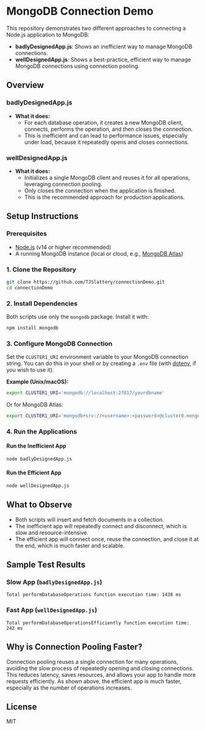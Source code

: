# MongoDB Connection Demo

This repository demonstrates two different approaches to connecting a Node.js application to MongoDB:

- **badlyDesignedApp.js**: Shows an inefficient way to manage MongoDB connections.
- **wellDesignedApp.js**: Shows a best-practice, efficient way to manage MongoDB connections using connection pooling.

## Overview

### badlyDesignedApp.js
- **What it does:**
  - For each database operation, it creates a new MongoDB client, connects, performs the operation, and then closes the connection.
  - This is inefficient and can lead to performance issues, especially under load, because it repeatedly opens and closes connections.

### wellDesignedApp.js
- **What it does:**
  - Initializes a single MongoDB client and reuses it for all operations, leveraging connection pooling.
  - Only closes the connection when the application is finished.
  - This is the recommended approach for production applications.

## Setup Instructions

### Prerequisites
- [Node.js](https://nodejs.org/) (v14 or higher recommended)
- A running MongoDB instance (local or cloud, e.g., [MongoDB Atlas](https://www.mongodb.com/cloud/atlas))

### 1. Clone the Repository
```sh
git clone https://github.com/TJSlattery/connectionDemo.git
cd connectionDemo
```

### 2. Install Dependencies
Both scripts use only the `mongodb` package. Install it with:
```sh
npm install mongodb
```

### 3. Configure MongoDB Connection
Set the `CLUSTER1_URI` environment variable to your MongoDB connection string. You can do this in your shell or by creating a `.env` file (with [dotenv](https://www.npmjs.com/package/dotenv), if you wish to use it).

**Example (Unix/macOS):**
```sh
export CLUSTER1_URI='mongodb://localhost:27017/yourdbname'
```
Or for MongoDB Atlas:
```sh
export CLUSTER1_URI='mongodb+srv://<username>:<password>@cluster0.mongodb.net/yourdbname?retryWrites=true&w=majority'
```

### 4. Run the Applications

#### Run the Inefficient App
```sh
node badlyDesignedApp.js
```

#### Run the Efficient App
```sh
node wellDesignedApp.js
```


## What to Observe
- Both scripts will insert and fetch documents in a collection.
- The inefficient app will repeatedly connect and disconnect, which is slow and resource-intensive.
- The efficient app will connect once, reuse the connection, and close it at the end, which is much faster and scalable.

## Sample Test Results

### Slow App (`badlyDesignedApp.js`)
```
Total performDatabaseOperations function execution time: 1438 ms
```

### Fast App (`wellDesignedApp.js`)
```
Total performDatabaseOperationsEfficiently function execution time: 242 ms
```

## Why is Connection Pooling Faster?

Connection pooling reuses a single connection for many operations, avoiding the slow process of repeatedly opening and closing connections. This reduces latency, saves resources, and allows your app to handle more requests efficiently. As shown above, the efficient app is much faster, especially as the number of operations increases.

## License
MIT
